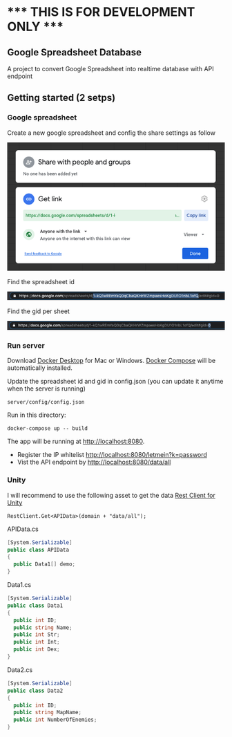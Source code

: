 # *** THIS IS FOR DEVELOPMENT ONLY *** 


Google Spreadsheet Database
---------------

A project to convert Google Spreadsheet into realtime database with API endpoint

Getting started (2 setps)
---------------

### Google spreadsheet

Create a new google spreadsheet and config the share settings as follow

![Share config 1](/assets/01.png)

Find the spreadsheet id 

![Share config 2](/assets/02.png)

Find the gid per sheet

![Share config 3](/assets/03.png)

### Run server

Download [Docker Desktop](https://www.docker.com/products/docker-desktop) for Mac or Windows. [Docker Compose](https://docs.docker.com/compose) will be automatically installed.

Update the spreadsheet id and gid in config.json (you can update it anytime when the server is running)
```
server/config/config.json 
```

Run in this directory:
```
docker-compose up -- build
```
The app will be running at [http://localhost:8080](http://localhost:8080).

* Register the IP whitelist [http://localhost:8080/letmein?k=password](http://localhost:8080/letmein?k=password)
* Vist the API endpoint by [http://localhost:8080/data/all](http://localhost:8080/data/all)

### Unity

I will recommend to use the following asset to get the data [
Rest Client for Unity](https://assetstore.unity.com/packages/tools/network/rest-client-for-unity-102501)


```
RestClient.Get<APIData>(domain + "data/all");
```

APIData.cs
```c#
[System.Serializable]
public class APIData
{
  public Data1[] demo;
}
```

Data1.cs
```c#
[System.Serializable]
public class Data1
{
  public int ID;
  public string Name;
  public int Str;
  public int Int;
  public int Dex;
}
```

Data2.cs
```c#
[System.Serializable]
public class Data2
{
  public int ID;
  public string MapName;
  public int NumberOfEnemies;
}


